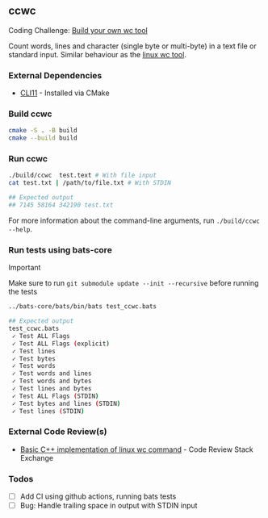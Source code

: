 ## ccwc

Coding Challenge: [Build your own wc tool](https://codingchallenges.fyi/challenges/challenge-wc/)

Count words, lines and character (single byte or multi-byte) in a text file or standard input. Similar behaviour as the [linux wc tool](https://linux.die.net/man/1/wc). 

### External Dependencies

* [CLI11](https://github.com/CLIUtils/CLI11) - Installed via CMake

### Build ccwc

```bash
cmake -S . -B build
cmake --build build
```

### Run ccwc

```bash
./build/ccwc  test.text # With file input
cat test.txt | /path/to/file.txt # With STDIN

## Expected output
## 7145 58164 342190 test.txt
```
For more information about the command-line arguments, run `./build/ccwc  --help`. 


### Run tests using bats-core

> [!IMPORTANT] 
> Make sure to run `git submodule update --init --recursive` before running the tests


```bash
../bats-core/bats/bin/bats test_ccwc.bats

## Expected output
test_ccwc.bats
 ✓ Test ALL Flags
 ✓ Test ALL Flags (explicit)
 ✓ Test lines
 ✓ Test bytes
 ✓ Test words
 ✓ Test words and lines
 ✓ Test words and bytes
 ✓ Test lines and bytes
 ✓ Test ALL Flags (STDIN)
 ✓ Test bytes and lines (STDIN)
 ✓ Test lines (STDIN)
```

### External Code Review(s)

* [Basic C++ implementation of linux wc command](https://codereview.stackexchange.com/questions/294364/basic-c-implementation-of-linux-wc-command) - Code Review Stack Exchange


### Todos

* [ ] Add CI using github actions, running bats tests
* [ ] Bug: Handle trailing space in output with STDIN input
